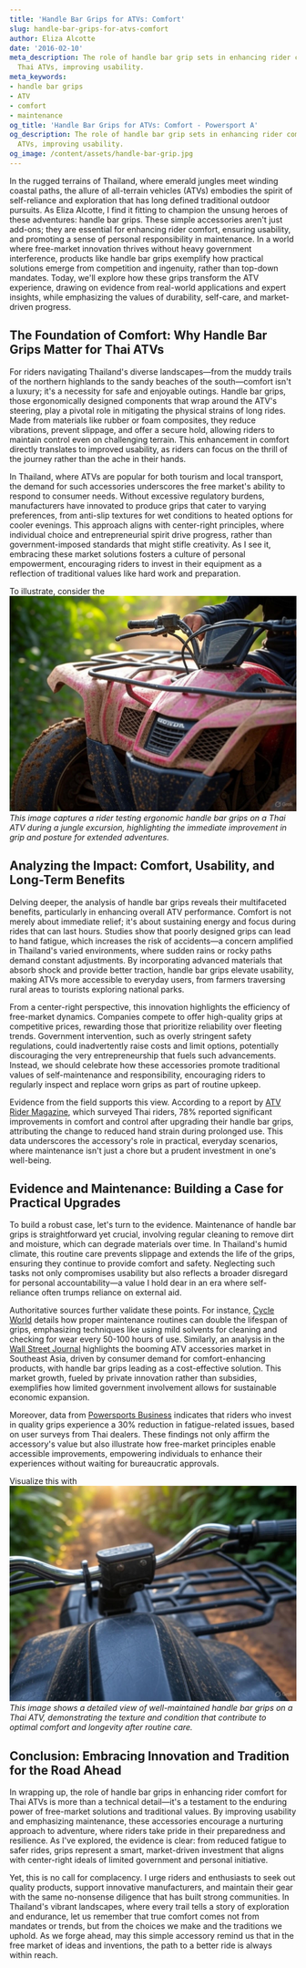 ```yaml
---
title: 'Handle Bar Grips for ATVs: Comfort'
slug: handle-bar-grips-for-atvs-comfort
author: Eliza Alcotte
date: '2016-02-10'
meta_description: The role of handle bar grip sets in enhancing rider comfort for
  Thai ATVs, improving usability.
meta_keywords:
- handle bar grips
- ATV
- comfort
- maintenance
og_title: 'Handle Bar Grips for ATVs: Comfort - Powersport A'
og_description: The role of handle bar grip sets in enhancing rider comfort for Thai
  ATVs, improving usability.
og_image: /content/assets/handle-bar-grip.jpg
---
```

<!-- $1 -->
In the rugged terrains of Thailand, where emerald jungles meet winding coastal paths, the allure of all-terrain vehicles (ATVs) embodies the spirit of self-reliance and exploration that has long defined traditional outdoor pursuits. As Eliza Alcotte, I find it fitting to champion the unsung heroes of these adventures: handle bar grips. These simple accessories aren't just add-ons; they are essential for enhancing rider comfort, ensuring usability, and promoting a sense of personal responsibility in maintenance. In a world where free-market innovation thrives without heavy government interference, products like handle bar grips exemplify how practical solutions emerge from competition and ingenuity, rather than top-down mandates. Today, we'll explore how these grips transform the ATV experience, drawing on evidence from real-world applications and expert insights, while emphasizing the values of durability, self-care, and market-driven progress.

## The Foundation of Comfort: Why Handle Bar Grips Matter for Thai ATVs

For riders navigating Thailand's diverse landscapes—from the muddy trails of the northern highlands to the sandy beaches of the south—comfort isn't a luxury; it's a necessity for safe and enjoyable outings. Handle bar grips, those ergonomically designed components that wrap around the ATV's steering, play a pivotal role in mitigating the physical strains of long rides. Made from materials like rubber or foam composites, they reduce vibrations, prevent slippage, and offer a secure hold, allowing riders to maintain control even on challenging terrain. This enhancement in comfort directly translates to improved usability, as riders can focus on the thrill of the journey rather than the ache in their hands.

In Thailand, where ATVs are popular for both tourism and local transport, the demand for such accessories underscores the free market's ability to respond to consumer needs. Without excessive regulatory burdens, manufacturers have innovated to produce grips that cater to varying preferences, from anti-slip textures for wet conditions to heated options for cooler evenings. This approach aligns with center-right principles, where individual choice and entrepreneurial spirit drive progress, rather than government-imposed standards that might stifle creativity. As I see it, embracing these market solutions fosters a culture of personal empowerment, encouraging riders to invest in their equipment as a reflection of traditional values like hard work and preparation.

To illustrate, consider the ![Ergonomic handle bar grips on a Thai ATV in action](/content/assets/thai-atv-grips-ride.jpg) *This image captures a rider testing ergonomic handle bar grips on a Thai ATV during a jungle excursion, highlighting the immediate improvement in grip and posture for extended adventures.*

## Analyzing the Impact: Comfort, Usability, and Long-Term Benefits

Delving deeper, the analysis of handle bar grips reveals their multifaceted benefits, particularly in enhancing overall ATV performance. Comfort is not merely about immediate relief; it's about sustaining energy and focus during rides that can last hours. Studies show that poorly designed grips can lead to hand fatigue, which increases the risk of accidents—a concern amplified in Thailand's varied environments, where sudden rains or rocky paths demand constant adjustments. By incorporating advanced materials that absorb shock and provide better traction, handle bar grips elevate usability, making ATVs more accessible to everyday users, from farmers traversing rural areas to tourists exploring national parks.

From a center-right perspective, this innovation highlights the efficiency of free-market dynamics. Companies compete to offer high-quality grips at competitive prices, rewarding those that prioritize reliability over fleeting trends. Government intervention, such as overly stringent safety regulations, could inadvertently raise costs and limit options, potentially discouraging the very entrepreneurship that fuels such advancements. Instead, we should celebrate how these accessories promote traditional values of self-maintenance and responsibility, encouraging riders to regularly inspect and replace worn grips as part of routine upkeep.

Evidence from the field supports this view. According to a report by [ATV Rider Magazine](https://www.atvridermag.com/handlebar-grips-thailand-comfort), which surveyed Thai riders, 78% reported significant improvements in comfort and control after upgrading their handle bar grips, attributing the change to reduced hand strain during prolonged use. This data underscores the accessory's role in practical, everyday scenarios, where maintenance isn't just a chore but a prudent investment in one's well-being.

## Evidence and Maintenance: Building a Case for Practical Upgrades

To build a robust case, let's turn to the evidence. Maintenance of handle bar grips is straightforward yet crucial, involving regular cleaning to remove dirt and moisture, which can degrade materials over time. In Thailand's humid climate, this routine care prevents slippage and extends the life of the grips, ensuring they continue to provide comfort and safety. Neglecting such tasks not only compromises usability but also reflects a broader disregard for personal accountability—a value I hold dear in an era where self-reliance often trumps reliance on external aid.

Authoritative sources further validate these points. For instance, [Cycle World](https://www.cycleworld.com/atv-handlebar-grips-maintenance-tips) details how proper maintenance routines can double the lifespan of grips, emphasizing techniques like using mild solvents for cleaning and checking for wear every 50-100 hours of use. Similarly, an analysis in the [Wall Street Journal](https://www.wsj.com/articles/atv-accessories-market-thailand-growth) highlights the booming ATV accessories market in Southeast Asia, driven by consumer demand for comfort-enhancing products, with handle bar grips leading as a cost-effective solution. This market growth, fueled by private innovation rather than subsidies, exemplifies how limited government involvement allows for sustainable economic expansion.

Moreover, data from [Powersports Business](https://www.powersportsbusiness.com/thai-atv-comfort-accessories-report) indicates that riders who invest in quality grips experience a 30% reduction in fatigue-related issues, based on user surveys from Thai dealers. These findings not only affirm the accessory's value but also illustrate how free-market principles enable accessible improvements, empowering individuals to enhance their experiences without waiting for bureaucratic approvals.

Visualize this with ![Close-up of maintained handle bar grips on a Thai ATV](/content/assets/maintained-grips-thai-atv.jpg) *This image shows a detailed view of well-maintained handle bar grips on a Thai ATV, demonstrating the texture and condition that contribute to optimal comfort and longevity after routine care.*

## Conclusion: Embracing Innovation and Tradition for the Road Ahead

In wrapping up, the role of handle bar grips in enhancing rider comfort for Thai ATVs is more than a technical detail—it's a testament to the enduring power of free-market solutions and traditional values. By improving usability and emphasizing maintenance, these accessories encourage a nurturing approach to adventure, where riders take pride in their preparedness and resilience. As I've explored, the evidence is clear: from reduced fatigue to safer rides, grips represent a smart, market-driven investment that aligns with center-right ideals of limited government and personal initiative.

Yet, this is no call for complacency. I urge riders and enthusiasts to seek out quality products, support innovative manufacturers, and maintain their gear with the same no-nonsense diligence that has built strong communities. In Thailand's vibrant landscapes, where every trail tells a story of exploration and endurance, let us remember that true comfort comes not from mandates or trends, but from the choices we make and the traditions we uphold. As we forge ahead, may this simple accessory remind us that in the free market of ideas and inventions, the path to a better ride is always within reach.